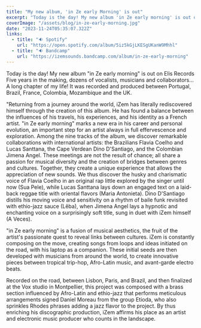 ```yaml
---
title: "My new album, 'in Ze early Morning' is out"
excerpt: "Today is the day! My new album 'in Ze early morning' is out on Elis Records. Five years in the making, dozens of vocalists, musicians and collaborators... A long chapter of my life!"
coverImage: "/assets/blog/in-ze-early-morning.jpg"
date: "2023-11-24T05:35:07.322Z"
links:
  - title: "🔉 Spotify"
    url: "https://open.spotify.com/album/5iz5kGjLKESgUKanW9Mhhl"
  - title: "🔉 Bandcamp"
    url: "https://izemsounds.bandcamp.com/album/in-ze-early-morning"
---
```


Today is the day! My new album "in Ze early morning" is out on Elis Records
Five years in the making, dozens of vocalists, musicians and collaborators... A long chapter of my life!
It was recorded and produced between Portugal, Brazil, France, Colombia, Mozambique and the UK.

"Returning from a journey around the world, iZem has literally rediscovered himself through the creation of this album. He has found a balance between the influences of his travels, his experiences, and his identity as a French artist. "in Ze early morning" marks a new era in his career and personal evolution, an important step for an artist always in full effervescence and exploration. Among the nine tracks of the album, we discover remarkable collaborations with international artists: the Brazilians Flavia Coelho and Lucas Santtana, the Cape Verdean Dino D'Santiago, and the Colombian Jimena Angel. These meetings are not the result of chance; all share a passion for musical diversity and the creation of bridges between genres and cultures. Together, they create a unique experience that allows the appreciation of new sounds. We thus discover the husky and charismatic voice of Flavia Coelho in an original rap little explored by the singer until now (Sua Pele), while Lucas Santtana lays down an engaged text on a laid-back reggae title with oriental flavors (Maria Antonieta). Dino D'Santiago distills his moving voice and sensitivity on a rhythm of baile funk revisited with ethio-jazz sauce (Lêba), when Jimena Angel lays a hypnotic and enchanting voice on a surprisingly soft title, sung in duet with iZem himself (A Veces).

"in Ze early morning" is a fusion of musical aesthetics, the fruit of the artist's passionate quest to reveal links between cultures. iZem is constantly composing on the move, creating songs from loops and ideas initiated on the road, with his laptop as a companion. These initial seeds are then developed with musicians from around the world, to create innovative pieces between tropical trip-hop, Afro-Latin music, and avant-garde electro beats.

Recorded on the road, between Lisbon, Paris, and Brazil, and then finalized at the Vox studio in Montpellier, this project was composed with a brass section influenced by Afro-Latin and ethio-jazz that performs meticulous arrangements signed Daniel Moreau from the group Etioda, who also sprinkles Rhodes phrases adding a jazz flavor to the project. By thus enriching his discographic production, iZem affirms his place as an artist and electronic music producer who counts in the landscape.
